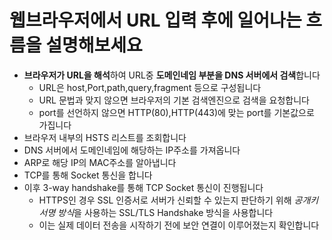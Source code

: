 # 웹브라우저에서 URL 입력 후에 일어나는 흐름을 설명해보세요
  - **브라우저가 URL을 해석**하여 URL중 **도메인네임 부분을 DNS 서버에서 검색**합니다
    - URL은 host,Port,path,query,fragment 등으로 구성됩니다
    - URL 문법과 맞지 않으면 브라우저의 기본 검색엔진으로 검색을 요청합니다
    - port를 선언하지 않으면 HTTP(80),HTTP(443)에 맞는 port를 기본값으로 가집니다 
  - 브라우저 내부의 HSTS 리스트를 조회합니다 
  - DNS 서버에서 도메인네임에 해당하는 IP주소를 가져옵니다
  - ARP로 해당 IP의 MAC주소를 알아냅니다
  - TCP를 통해 Socket 통신을 합니다
  - 이후 3-way handshake를 통해 TCP Socket 통신이 진행됩니다
    * HTTPS인 경우 SSL 인증서로 서버가 신뢰할 수 있는지 판단하기 위해 *공개키 서명 방식*을 사용하는 SSL/TLS Handshake 방식을 사용합니다
    * 이는 실제 데이터 전송을 시작하기 전에 보안 연결이 이루어졌는지 확인합니다  
